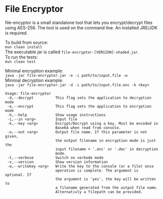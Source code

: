 # File Encryptor
file-encyptor is a small standalone tool that lets you encrypt/decrypt files using AES-256. The tool is used on the command line. An installed JRE/JDK is required.

To build from source:\
`mvn clean install`\
The executable jar is called `file-encryptor-[VERSION]-shaded.jar`.\
To run the tests:\
`mvn clean test`

Minimal encryption example:\
`java -jar file-encryptor.jar -e -i path/to/input.file -w`\
Minimal decryption example:\
`java -jar file-encryptor.jar -d -i path/to/input.file.enc -k <key>`

```
Usage: file-encryptor
 -d,--decrypt          This flag sets the application to decryption mode
 -e,--encrypt          This flag sets the application to encryption mode
 -h,--help             Show usage instructions
 -i,--in <arg>         Input file
 -k,--key <arg>        Encrypt/Decrypt using a key. Must be encoded in
                       Base64 when read from console.
 -o,--out <arg>        Output file name. If this parameter is not given,
                       the output filename in encryption mode is just the
                       input filename + '.enc' or '.dec' in decryption
                       mode.
 -t,--verbose          Switch on verbode mode
 -v,--version          Show version information
 -w,--writekey <arg>   Write the key to the console (or a file) once
                       operation is complete. The argument is optional. If
                       the argument is 'yes', the key will be written to
                       a filename generated from the output file name.
                       Alternativly a filepath can be provided.
```